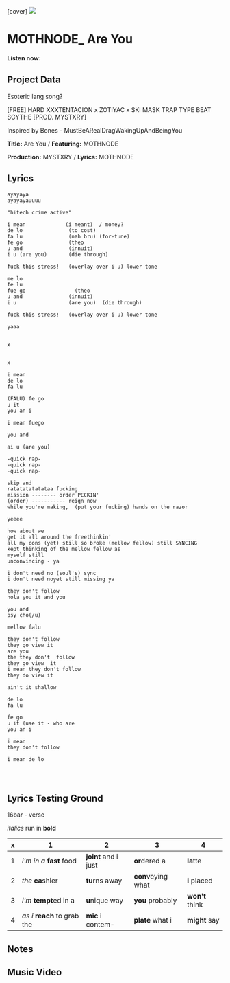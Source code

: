 [cover] ![](57175019_31947ARTIST_4918741616_8502199518755923887_n.jpg)

# MOTHNODE_ Are You

**Listen now:** 

## Project Data

Esoteric lang song?

[FREE] HARD  XXXTENTACION x ZOTIYAC x SKI MASK TRAP TYPE BEAT  SCYTHE  [PROD. MYSTXRY]

Inspired by Bones - MustBeARealDragWakingUpAndBeingYou

**Title:** Are You / **Featuring:** MOTHNODE

**Production:** MYSTXRY / **Lyrics:** MOTHNODE

## Lyrics

```
ayayaya
ayayayauuuu

"hitech crime active"

i mean             (i meant)  / money?
de lo               (to cost)
fa lu               (nah bru) (for-tune)
fe go               (theo
u and               (innuit)
i u (are you)       (die through)

fuck this stress!   (overlay over i u) lower tone

me lo
fe lu
fue go                (theo
u and               (innuit)
i u                 (are you)  (die through)

fuck this stress!   (overlay over i u) lower tone

yaaa


x


x

i mean
de lo
fa lu

(FALU) fe go
u it
you an i

i mean fuego

you and

ai u (are you)

-quick rap-
-quick rap-
-quick rap-

skip and 
ratatatatatataa fucking
mission -------- order PECKIN'
(order) ----------- reign now
while you're making,  (put your fucking) hands on the razor

yeeee

how about we
get it all around the freethinkin'
all my cons (yet) still so broke (mellow fellow) still SYNCING 
kept thinking of the mellow fellow as
myself still
unconvincing - ya

i don't need no (soul's) sync
i don't need noyet still missing ya

they don't follow
hola you it and you

you and
psy cho(/u)

mellow falu

they don't follow
they go view it
are you
the they don't  follow
they go view  it
i mean they don't follow
they do view it

ain't it shallow

de lo
fa lu

fe go
u it (use it - who are
you an i

i mean
they don't follow

i mean de lo




```

## Lyrics Testing Ground

16bar - verse

*italics* run in
**bold**

| x | 1 | 2 | 3 | 4 |
|---|---|---|---|---|
| 1 | *i'm in a* **fast** food | **joint** and i just  | **or**dered a  | **la**tte  |
| 2 | *the* **ca**shier | **tu**rns away  |  **con**veying what |  **i** placed |
| 3 | *i'm* **tempt**ed in a | **u**nique way  |  **you** probably |  **won't** think |
| 4 | *as i* **reach** to grab the |  **mic** i contem-  | **plate** what i | **might** say |

## Notes

## Music Video
